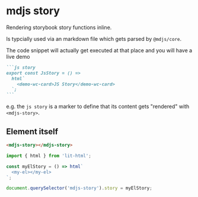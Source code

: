 # mdjs story

Rendering storybook story functions inline.

Is typcially used via an markdown file which gets parsed by `@mdjs/core`.

The code snippet will actually get executed at that place and you will have a live demo

````md
```js story
export const JsStory = () =>
  html`
    <demo-wc-card>JS Story</demo-wc-card>
  `;
```
````

e.g. the `js story` is a marker to define that its content gets "rendered" with `<mdjs-story>`.

## Element itself

```html
<mdjs-story></mdjs-story>
```

```js
import { html } from 'lit-html';

const myElStory = () => html`
  <my-el></my-el>
`;

document.querySelector('mdjs-story').story = myElStory;
```
